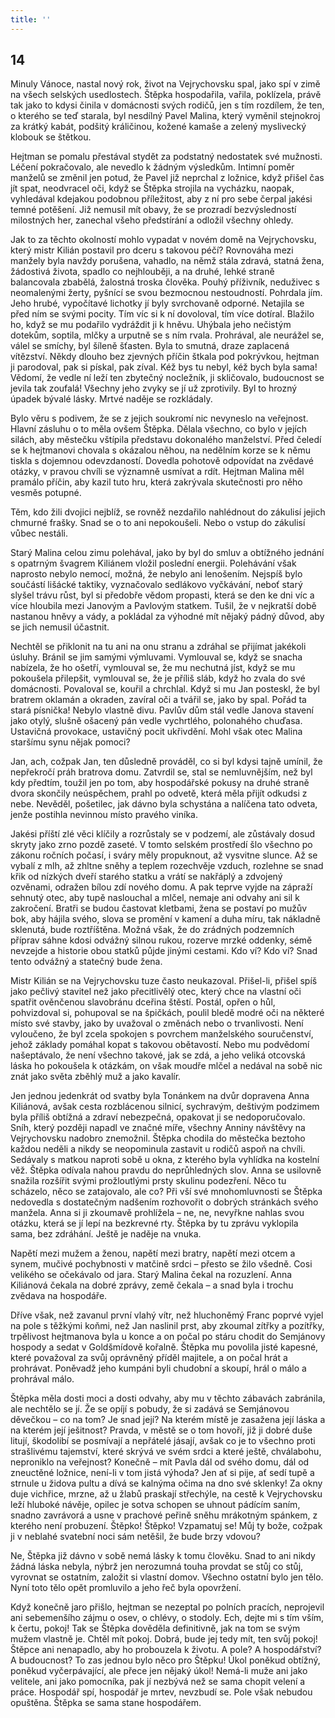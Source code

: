 ```yaml
---
title: ''
---
```


## 14

Minuly Vánoce, nastal nový rok, život na Vejrychovsku spal, jako spí v zimě na všech selských usedlostech. Štěpka hospodařila, vařila, poklízela, právě tak jako to kdysi činila v domácnosti svých rodičů, jen s tím rozdílem, že ten, o kterého se teď starala, byl nesdílný Pavel Malina, který vyměnil stejnokroj za krátký kabát, podšitý králičinou, kožené kamaše a zelený myslivecký klobouk se štětkou.

Hejtman se pomalu přestával stydět za podstatný nedostatek své mužnosti. Léčení pokračovalo, ale nevedlo k žádným výsledkům. Intimní poměr manželů se změnil jen potud, že Pavel již neprchal z ložnice, když přišel čas jít spat, neodvracel oči, když se Štěpka strojila na vycházku, naopak, vyhledával kdejakou podobnou příležitost, aby z ní pro sebe čerpal jakési temné potěšení. Již nemusil mít obavy, že se prozradí bezvýsledností milostných her, zanechal všeho předstírání a odložil všechny ohledy.

Jak to za těchto okolností mohlo vypadat v novém domě na Vejrychovsku, který mistr Kilián postavil pro dceru s takovou péčí? Rovnováha mezi manžely byla navždy porušena, vahadlo, na němž stála zdravá, statná žena, žádostivá života, spadlo co nejhlouběji, a na druhé, lehké straně balancovala zbabělá, žalostná troska člověka. Pouhý příživník, neduživec s neomalenými žerty, pyšnící se svou bezmocnou nestoudností. Pohrdala jím. Jeho hrubé, vypočítavé lichotky jí byly svrchovaně odporné. Netajila se před ním se svými pocity. Tím víc si k ní dovoloval, tím více dotíral. Blažilo ho, když se mu podařilo vydráždit ji k hněvu. Uhýbala jeho nečistým dotekům, soptila, mlčky a urputně se s ním rvala. Prohrával, ale neurážel se, válel se smíchy, byl šíleně šťasten. Byla to smutná, draze zaplacená vítězství. Někdy dlouho bez zjevných příčin štkala pod pokrývkou, hejtman ji parodoval, pak si pískal, pak zíval. Kéž bys tu nebyl, kéž bych byla sama! Vědomí, že vedle ní leží ten zbytečný nocležník, ji skličovalo, budoucnost se jevila tak zoufalá! Všechny jeho zvyky se jí už zprotivily. Byl to hrozný úpadek bývalé lásky. Mrtvé naděje se rozkládaly.

Bylo věru s podivem, že se z jejich soukromí nic nevyneslo na veřejnost. Hlavní zásluhu o to měla ovšem Štěpka. Dělala všechno, co bylo v jejích silách, aby městečku vštípila představu dokonalého manželství. Před čeledí se k hejtmanovi chovala s okázalou něhou, na nedělním korze se k němu tiskla s dojemnou odevzdaností. Dovedla pohotově odpovídat na zvědavé otázky, v pravou chvíli se významně usmívat a rdít. Hejtman Malina měl pramálo příčin, aby kazil tuto hru, která zakrývala skutečnosti pro něho vesměs potupné.

Těm, kdo žili dvojici nejblíž, se rovněž nezdařilo nahlédnout do zákulisí jejich chmurné frašky. Snad se o to ani nepokoušeli. Nebo o vstup do zákulisí vůbec nestáli.

Starý Malina celou zimu polehával, jako by byl do smluv a obtížného jednání s opatrným švagrem Kiliánem vložil poslední energii. Polehávání však naprosto nebylo nemocí, možná, že nebylo ani lenošením. Nejspíš bylo součástí lišácké taktiky, vyznačovalo sedlákovo vyčkávání, neboť starý slyšel trávu růst, byl si předobře vědom propasti, která se den ke dni víc a více hloubila mezi Janovým a Pavlovým statkem. Tušil, že v nejkratší době nastanou hněvy a vády, a pokládal za výhodné mít nějaký pádný důvod, aby se jich nemusil účastnit.

Nechtěl se přiklonit na tu ani na onu stranu a zdráhal se přijímat jakékoli úsluhy. Bránil se jim samými výmluvami. Vymlouval se, když se snacha nabízela, že ho ošetří, vymlouval se, že mu nechutná jíst, když se mu pokoušela přilepšit, vymlouval se, že je příliš sláb, když ho zvala do své domácnosti. Povaloval se, kouřil a chrchlal. Když si mu Jan posteskl, že byl bratrem oklamán a okraden, zavíral oči a tvářil se, jako by spal. Pořád ta stará písnička! Nebylo vlastně divu. Pavlův dům stál vedle Janova stavení jako otylý, slušně ošacený pán vedle vychrtlého, polonahého chuďasa. Ustavičná provokace, ustavičný pocit ukřivdění. Mohl však otec Malina staršímu synu nějak pomoci?

Jan, ach, cožpak Jan, ten důsledně prováděl, co si byl kdysi tajně umínil, že nepřekročí práh bratrova domu. Zatvrdil se, stal se nemluvnějším, než byl kdy předtím, toužil jen po tom, aby hospodářské pokusy na druhé straně dvora skončily neúspěchem, prahl po odvetě, která měla přijít odkudsi z nebe. Nevěděl, pošetilec, jak dávno byla schystána a nalíčena tato odveta, jenže postihla nevinnou místo pravého viníka.

Jakési příští zlé věci klíčily a rozrůstaly se v podzemí, ale zůstávaly dosud skryty jako zrno pozdě zaseté. V tomto selském prostředí šlo všechno po zákonu ročních počasí, i sváry měly propuknout, až vysvitne slunce. Až se vybalí z mlh, až zhltne sněhy a teplem rozechvěje vzduch, rozlehne se snad křik od nízkých dveří starého statku a vrátí se nakřáplý a zdvojený ozvěnami, odražen bílou zdí nového domu. A pak teprve vyjde na zápraží sehnutý otec, aby tupě naslouchal a mlčel, nemaje ani odvahy ani sil k zakročení. Bratři se budou častovat kletbami, žena se postaví po mužův bok, aby hájila svého, slova se promění v kamení a duha míru, tak nákladně sklenutá, bude roztříštěna. Možná však, že do zrádných podzemních příprav sáhne kdosi odvážný silnou rukou, rozerve mrzké oddenky, sémě nevzejde a historie obou statků půjde jinými cestami. Kdo ví? Kdo ví? Snad tento odvážný a statečný bude žena.

Mistr Kilián se na Vejrychovsku tuze často neukazoval. Přišel-li, přišel spíš jako pečlivý stavitel než jako přecitlivělý otec, který chce na vlastní oči spatřit ověnčenou slavobránu dceřina štěstí. Postál, opřen o hůl, pohvizdoval si, pohupoval se na špičkách, poulil bledě modré oči na některé místo své stavby, jako by uvažoval o změnách nebo o trvanlivosti. Není vyloučeno, že byl zcela spokojen s povrchem manželského souručenství, jehož základy pomáhal kopat s takovou obětavostí. Nebo mu podvědomí našeptávalo, že není všechno takové, jak se zdá, a jeho veliká otcovská láska ho pokoušela k otázkám, on však moudře mlčel a nedával na sobě nic znát jako světa zběhlý muž a jako kavalír.

Jen jednou jedenkrát od svatby byla Tonánkem na dvůr dopravena Anna Kiliánová, avšak cesta rozblácenou silnicí, sychravým, deštivým podzimem byla příliš obtížná a zdraví nebezpečná, opakovat ji se nedoporučovalo. Sníh, který později napadl ve značné míře, všechny Anniny návštěvy na Vejrychovsku nadobro znemožnil. Štěpka chodila do městečka beztoho každou neděli a nikdy se neopominula zastavit u rodičů aspoň na chvíli. Sedávaly s matkou naproti sobě u okna, z kterého byla vyhlídka na kostelní věž. Štěpka odívala nahou pravdu do neprůhledných slov. Anna se usilovně snažila rozšířit svými prožloutlými prsty skulinu podezření. Něco tu scházelo, něco se zatajovalo, ale co? Při vší své mnohomluvnosti se Štěpka nedovedla s dostatečným nadšením rozhovořit o dobrých stránkách svého manžela. Anna si ji zkoumavě prohlížela – ne, ne, nevyřkne nahlas svou otázku, která se jí lepí na bezkrevné rty. Štěpka by tu zprávu vyklopila sama, bez zdráhání. Ještě je naděje na vnuka.

Napětí mezi mužem a ženou, napětí mezi bratry, napětí mezi otcem a synem, mučivé pochybnosti v matčině srdci – přesto se žilo všedně. Cosi velikého se očekávalo od jara. Starý Malina čekal na rozuzlení. Anna Kiliánová čekala na dobré zprávy, země čekala – a snad byla i trochu zvědava na hospodáře.

Dříve však, než zavanul první vlahý vítr, než hluchoněmý Franc poprvé vyjel na pole s těžkými koňmi, než Jan naslinil prst, aby zkoumal zítřky a pozítřky, trpělivost hejtmanova byla u konce a on počal po stáru chodit do Semjánovy hospody a sedat v Goldšmídově kořalně. Štěpka mu povolila jisté kapesné, které považoval za svůj oprávněný příděl majitele, a on počal hrát a prohrávat. Poněvadž jeho kumpáni byli chudobní a skoupí, hrál o málo a prohrával málo.

Štěpka měla dosti moci a dosti odvahy, aby mu v těchto zábavách zabránila, ale nechtělo se jí. Že se opíjí s pobudy, že si zadává se Semjánovou děvečkou – co na tom? Je snad její? Na kterém místě je zasažena její láska a na kterém její ješitnost? Pravda, v městě se o tom hovoří, již ji dobré duše litují, škodolibí se posmívají a nepřátelé jásají, avšak co je to všechno proti strašlivému tajemství, které skrývá ve svém srdci a které ještě, chválabohu, neproniklo na veřejnost? Konečně – mít Pavla dál od svého domu, dál od zneuctěné ložnice, není-li v tom jistá výhoda? Jen ať si pije, ať sedí tupě a strnule u židova pultu a dívá se kalnýma očima na dno své sklenky! Za okny duje vichřice, mrzne, až u žlabů praskají střechýle, na cestě k Vejrychovsku leží hluboké návěje, opilec je sotva schopen se uhnout pádícím saním, snadno zavrávorá a usne v prachové peřině sněhu mrákotným spánkem, z kterého není probuzení. Štěpko! Štěpko! Vzpamatuj se! Můj ty bože, cožpak ji v neblahé svatební noci sám netěšil, že bude brzy vdovou?

Ne, Štěpka již dávno v sobě nemá lásky k tomu člověku. Snad to ani nikdy žádná láska nebyla, nýbrž jen nerozumná touha provdat se stůj co stůj, vyrovnat se ostatním, založit si vlastní domov. Všechno ostatní bylo jen tělo. Nyní toto tělo opět promluvilo a jeho řeč byla opovržení.

Když konečně jaro přišlo, hejtman se nezeptal po polních pracích, neprojevil ani sebemenšího zájmu o osev, o chlévy, o stodoly. Ech, dejte mi s tím vším, k čertu, pokoj! Tak se Štěpka dověděla definitivně, jak na tom se svým mužem vlastně je. Chtěl mít pokoj. Dobrá, bude jej tedy mít, ten svůj pokoj! Štěpce ani nenapadlo, aby ho probouzela k životu. A pole? A hospodářství? A budoucnost? To zas jednou bylo něco pro Štěpku! Úkol poněkud obtížný, poněkud vyčerpávající, ale přece jen nějaký úkol! Nemá-li muže ani jako velitele, ani jako pomocníka, pak jí nezbývá než se sama chopit velení a práce. Hospodář spí, hospodář je mrtev, nevzbudí se. Pole však nebudou opuštěna. Štěpka se sama stane hospodářem.
